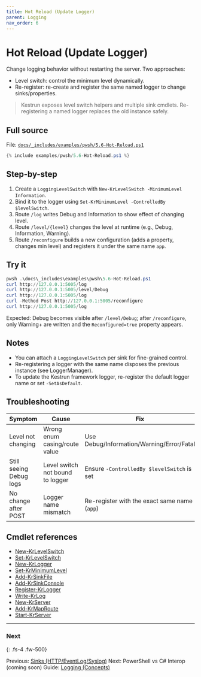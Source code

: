 ```yaml
---
title: Hot Reload (Update Logger)
parent: Logging
nav_order: 6
---
```


# Hot Reload (Update Logger)

Change logging behavior without restarting the server. Two approaches:

- Level switch: control the minimum level dynamically.
- Re-register: re-create and register the same named logger to change sinks/properties.

> Kestrun exposes level switch helpers and multiple sink cmdlets. Re-registering a named logger replaces the old instance safely.

## Full source

File: [`docs/_includes/examples/pwsh/5.6-Hot-Reload.ps1`][5.6-Hot-Reload.ps1]

```powershell
{% include examples/pwsh/5.6-Hot-Reload.ps1 %}
```

## Step-by-step

1. Create a `LoggingLevelSwitch` with `New-KrLevelSwitch -MinimumLevel Information`.
2. Bind it to the logger using `Set-KrMinimumLevel -ControlledBy $levelSwitch`.
3. Route `/log` writes Debug and Information to show effect of changing level.
4. Route `/level/{level}` changes the level at runtime (e.g., Debug, Information, Warning).
5. Route `/reconfigure` builds a new configuration (adds a property, changes min level) and registers it under the same name `app`.

## Try it

```powershell
pwsh .\docs\_includes\examples\pwsh\5.6-Hot-Reload.ps1
curl http://127.0.0.1:5005/log
curl http://127.0.0.1:5005/level/Debug
curl http://127.0.0.1:5005/log
curl -Method Post http://127.0.0.1:5005/reconfigure
curl http://127.0.0.1:5005/log
```

Expected: Debug becomes visible after `/level/Debug`; after `/reconfigure`, only Warning+ are written and the `Reconfigured=true` property appears.

## Notes

- You can attach a `LoggingLevelSwitch` per sink for fine-grained control.
- Re-registering a logger with the same name disposes the previous instance (see LoggerManager).
- To update the Kestrun framework logger, re-register the default logger name or set `-SetAsDefault`.

## Troubleshooting

| Symptom                 | Cause                            | Fix                                          |
|-------------------------|----------------------------------|----------------------------------------------|
| Level not changing      | Wrong enum casing/route value    | Use Debug/Information/Warning/Error/Fatal    |
| Still seeing Debug logs | Level switch not bound to logger | Ensure `-ControlledBy $levelSwitch` is set   |
| No change after POST    | Logger name mismatch             | Re-register with the exact same name (`app`) |

## Cmdlet references

- [New-KrLevelSwitch][New-KrLevelSwitch]
- [Set-KrLevelSwitch][Set-KrLevelSwitch]
- [New-KrLogger][New-KrLogger]
- [Set-KrMinimumLevel][Set-KrMinimumLevel]
- [Add-KrSinkFile][Add-KrSinkFile]
- [Add-KrSinkConsole][Add-KrSinkConsole]
- [Register-KrLogger][Register-KrLogger]
- [Write-KrLog][Write-KrLog]
- [New-KrServer][New-KrServer]
- [Add-KrMapRoute][Add-KrMapRoute]
- [Start-KrServer][Start-KrServer]

---

### Next

{: .fs-4 .fw-500}

Previous: [Sinks (HTTP/EventLog/Syslog)](./5.Sinks-Advanced)
Next: PowerShell vs C# Interop (coming soon)
Guide: [Logging (Concepts)](/guides/logging)

[5.6-Hot-Reload.ps1]: /_includes/examples/pwsh/5.6-Hot-Reload.ps1
[New-KrLevelSwitch]: /pwsh/cmdlets/New-KrLevelSwitch
[Set-KrLevelSwitch]: /pwsh/cmdlets/Set-KrLevelSwitch
[New-KrLogger]: /pwsh/cmdlets/New-KrLogger
[Set-KrMinimumLevel]: /pwsh/cmdlets/Set-KrMinimumLevel
[Add-KrSinkFile]: /pwsh/cmdlets/Add-KrSinkFile
[Add-KrSinkConsole]: /pwsh/cmdlets/Add-KrSinkConsole
[Register-KrLogger]: /pwsh/cmdlets/Register-KrLogger
[Write-KrLog]: /pwsh/cmdlets/Write-KrLog
[New-KrServer]: /pwsh/cmdlets/New-KrServer
[Add-KrMapRoute]: /pwsh/cmdlets/Add-KrMapRoute
[Start-KrServer]: /pwsh/cmdlets/Start-KrServer

